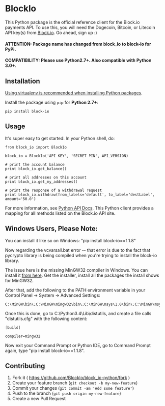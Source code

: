 # BlockIo

This Python package is the official reference client for the Block.io payments API. To use this, you will need the Dogecoin, Bitcoin, or Litecoin API key(s) from <a href="https://block.io" target="_blank">Block.io</a>. Go ahead, sign up :)

#### ATTENTION: Package name has changed from block_io to block-io for PyPi.
#### COMPATIBILITY: Please use Python2.7+. Also compatible with Python 3.0+.

## Installation

[Using virtualenv is recommended when installing Python packages](https://packaging.python.org/en/latest/installing.html#virtual-environments).

Install the package using `pip` for **Python 2.7+**:

    pip install block-io

## Usage

It's super easy to get started. In your Python shell, do:

    from block_io import BlockIo

    block_io = BlockIo('API KEY', 'SECRET PIN', API_VERSION)

    # print the account balance
    print block_io.get_balance()

    # print all addresses on this account
    print block_io.get_my_addresses()

    # print the response of a withdrawal request
    print block_io.withdraw(from_labels='default', to_label='destLabel', amount='50.0')

For more information, see [Python API Docs](https://block.io/api/simple/python). This Python client provides a mapping for all methods listed on the Block.io API site.

## Windows Users, Please Note:

You can install it like so on Windows: "pip install block-io==1.1.8"  

Now regarding the vcvarsall.bat error -- that error is due to the fact that pycrypto library is being compiled when you're trying to install the block-io library.  

The issue here is the missing MinGW32 compiler in Windows. You can install it [from here](http://sourceforge.net/projects/mingw/files/). Get the installer, install all the packages the install shows for MinGW32.  

After that, add the following to the PATH environment variable in your Control Panel -> System -> Advanced Settings:  

    C:\MinGW\bin\;C:\MinGW\mingw32\bin\;C:\MinGW\msys\1.0\bin\;C:\MinGW\msys\1.0\sbin\;  

Once this is done, go to C:\Python3.4\Lib\distutils, and create a file calls "distutils.cfg" with the following content:  

    [build]  

    compiler=mingw32  


Now exit your Command Prompt or Python IDE, go to Command Prompt again, type "pip install block-io==1.1.8". 


## Contributing

1. Fork it ( https://github.com/BlockIo/block_io-python/fork )
2. Create your feature branch (`git checkout -b my-new-feature`)
3. Commit your changes (`git commit -am 'Add some feature'`)
4. Push to the branch (`git push origin my-new-feature`)
5. Create a new Pull Request
